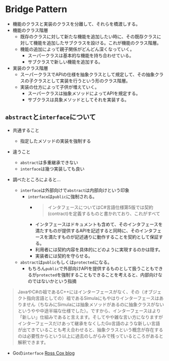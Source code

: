 # Bridge Pattern
- 機能のクラスと実装のクラスを分離して、それらを橋渡しする。
- 機能のクラス階層
	- 既存のクラスに対して新たな機能を追加したい時に、その既存クラスに対して機能を追加したサブクラスを設ける。これが機能のクラス階層。
	- 機能の追加によって親子関係がどんどん深くなっていく。
		- スーパークラスは基本的な機能を持ち合わせている。
		- サブクラスで新しい機能を追加する。
- 実装のクラス階層
	- スーパークラスでAPIの仕様を抽象クラスとして規定して、その抽象クラスの子クラスとして実装を行うという形のクラス階層。
	- 実装の仕方によって子供が増えていく。
		- スーパークラスは抽象メソッドによってAPIを規定する。
		- サブクラスは具象メソッドとしてそれを実装する。

## `abstract`と`interface`について
- 共通すること
	- 指定したメソッドの実装を強制する
- 違うこと
	- `abstract`は多重継承できない
	- `interface`は幾つ実装しても良い

- 調べたところによると...
	- `interface`は外部向けで`abstract`は内部向けという印象
		- `interface`は`public`に強制される。
			- > インタフェースについてはC#言語仕様第5版では契約(contract)を定義するものと書かれており、これがすべて
			- インタフェースはドキュメントも含めて、そのインタフェースを満たすものが提供するAPIを記述すると同時に、そのインタフェースを満たすものが記述通りに動作することを契約として保証する。
			- 利用者には契約内容を具体的にどのように実現するのかは隠す。
			- 実装者には契約を守らせる。
	- `abstract`は`public`もしくは`protected`になる。
		- もちろん`public`で外部向けAPIを提供するものとして扱うこともできるが`protected`を強制することもできることを考えると、内部向けなのではないかという指摘

> JavaやC#の祖であるC++にはインターフェースがなく、その（オブジェクト指向言語としての）祖であるSimulaにもやはりインターフェースはありません（ちなみにSimulaには抽象メソッドがあるのに抽象クラスがないというやや中途半端な仕様でした）。ですから、インターフェースはより「新しい」仕組みであると言えます。そしてやや雑な言い方になりますがインターフェースだけあって継承をなくしたGo言語のような新しい言語が出てきていることも考え合わせると、抽象クラスという概念が存在するのは必要性からという以上に過去のしがらみで残っているところがあると解釈できます。

- Goの`interface`
[Ross Cox blog](https://research.swtch.com/interfaces)